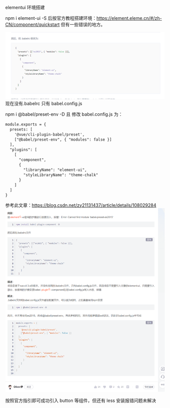 elementui 环境搭建

npm i element-ui -S 后按官方教程搭建环境：https://element.eleme.cn/#/zh-CN/component/quickstart 但有一些错误的地方。

![](./img/2022-02-28-19-41-16.png)  
 现在没有.babelrc 只有 babel.config.js

npm i @babel/preset-env -D 且 修改 babel.config.js 为：

```
module.exports = {
  presets: [
    '@vue/cli-plugin-babel/preset',
    ["@babel/preset-env", { "modules": false }]
  ],
  "plugins": [
    [
      "component",
      {
        "libraryName": "element-ui",
        "styleLibraryName": "theme-chalk"
      }
    ]
  ]
}
```

参考此文章：https://blog.csdn.net/zy21131437/article/details/108029284  
![](./img/2022-02-28-19-47-29.png)

按照官方指引即可成功引入 button 等组件，但还有 less 安装报错问题未解决
